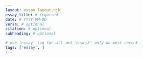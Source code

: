 ```yaml
---
layout: essay-layout.njk
essay_title: # required
date: # YYYY-MM-DD
verse: # optional
citation: # optional
subheading: # optional

# use 'essay' tag for all and 'newest' only on most recent
tags: ['essay', ]
--- 
```


<section class="essay-body">



</section>